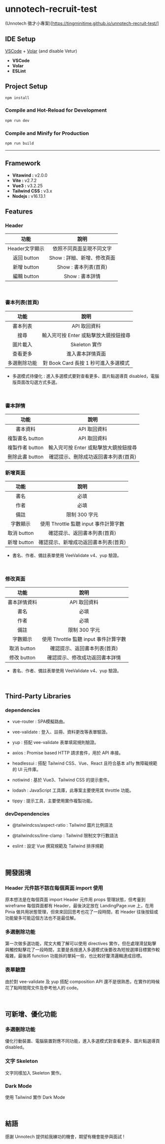 # unnotech-recruit-test

(Unnotech 徵才小專案)[https://tingminitime.github.io/unnotech-recruit-test/]

## IDE Setup

[VSCode](https://code.visualstudio.com/) + [Volar](https://marketplace.visualstudio.com/items?itemName=Vue.volar) (and disable Vetur)

- **VSCode**
- **Volar**
- **ESLint**

## Project Setup

```sh
npm install
```

### Compile and Hot-Reload for Development

```sh
npm run dev
```

### Compile and Minify for Production

```sh
npm run build
```

---

## Framework
- **Vitawind :** v2.0.0
- **Vite :** v2.7.2
- **Vue3 :** v3.2.25
- **Tailwind CSS :** v3.x
- **Nodejs :** v16.13.1

## Features
### Header
| 功能 | 說明 |
|:----:|:----------:|
| Header文字顯示 | 依照不同頁面呈現不同文字 |
| 返回 button | Show : 詳細、新增、修改頁面 |
| 新增 button | Show : 書本列表(首頁) |
| 編輯 button | Show : 書本詳情 |

<br>

### 書本列表(首頁)
| 功能 | 說明 |
|:----:|:----------:|
| 書本列表 | API 取回資料 |
| 搜尋 | 輸入完可按 Enter 或點擊放大鏡按鈕搜尋 |
| 圖片載入 | Skeleton 實作 |
| 查看更多 | 進入書本詳情頁面 |
| 多選刪除功能 | 對 Book Card 長按 1 秒可進入多選模式 |

* 多選模式待優化 : 進入多選模式要對查看更多、圖片點選導頁 disabled，電腦版頁面改勾選方式多選。
<br>

### 書本詳情
| 功能 | 說明 |
|:----:|:----------:|
| 書本資料 | API 取回資料 |
| 複製書名 button | API 取回資料 |
| 複製作者 button | 輸入完可按 Enter 或點擊放大鏡按鈕搜尋 |
| 刪除此書 button | 確認提示、刪除成功返回書本列表(首頁) |

### 新增頁面
| 功能 | 說明 |
|:----:|:----------:|
| 書名 | 必填 |
| 作者 | 必填 |
| 備註 | 限制 300 字元 |
| 字數顯示 | 使用 Throttle 監聽 input 事件計算字數 |
| 取消 button | 確認提示、返回書本列表(首頁) |
| 新增 button | 確認提示、新增成功返回書本列表(首頁) |

* 書名、作者、備註表單使用 VeeValidate v4、yup 驗證。
<br>

### 修改頁面
| 功能 | 說明 |
|:----:|:----------:|
| 書本詳情資料 | API 取回資料 |
| 書名 | 必填 |
| 作者 | 必填 |
| 備註 | 限制 300 字元 |
| 字數顯示 | 使用 Throttle 監聽 input 事件計算字數 |
| 取消 button | 確認提示、返回書本列表(首頁) |
| 修改 button | 確認提示、修改成功返回書本詳情 |

* 書名、作者、備註表單使用 VeeValidate v4、yup 驗證。
<br>

## Third-Party Libraries
### dependencies
- vue-router :
  SPA模擬路由。

- vee-validate : 
  登入、註冊、資料更改等表單驗證。

- yup : 
  搭配 vee-validate 表單填寫規則驗證。

- axios : 
  Promise based HTTP 請求套件，用於 API 串接。

- headlessui : 
  搭配 Tailwind CSS、Vue、React 且符合基本 a11y 無障礙規範的 UI 元件庫。

- notiwind :
  基於 Vue3、Tailwind CSS 的提示套件。

- lodash :
  JavaScript 工具庫，此專案主要使用其 throttle 功能。

- tippy :
  提示工具，主要使用實作複製功能。

### devDependencies
- @tailwindcss/aspect-ratio :
  Tailwind 圖片比例語法

- @tailwindcss/line-clamp :
  Tailwind 限制文字行數語法

- eslint :
  設定 Vue 撰寫規範及 Tailwind 排序規範

<br>

## 開發困境
### Header 元件該不該在每個頁面 import 使用
原本想法是在每個頁面 import Header 元件用 props 管理狀態，但考量到 wireframe 每個頁面都有 Header，最後決定放在 LandingPage.vue 上，在用 Pinia 做共用狀態管理，但來來回回思考也花了一段時間，若 Header 往後按鈕或功能變多可能這個方法也不是最佳解。

### 多選刪除功能
第一次做多選功能，爬文大概了解可以使用 directives 實作，但在處理滑鼠點擊與觸控點擊花了一段時間，主要是長按進入多選模式後要改為短按選擇目標實作較複雜，最後將 function 功能拆的單純一些，也比較好釐清邏輯達成目標。

### 表單驗證
由於對 vee-validate 及 yup 搭配 composition API 還不是很熟悉，在實作的時候花了點時間爬文件及參考他人的 code。

<br>

## 可新增、優化功能
### 多選刪除功能
優化行動裝置、電腦裝置對應不同功能，進入多選模式對查看更多、圖片點選導頁 disabled。

### 文字 Skeleton
文字同樣加入 Skeleton 實作。

### Dark Mode
使用 Tailwind 實作 Dark Mode

<br>

## 結語
感謝 Unnotech 提供給我練功的機會，期望有機會能參與面試 !

<br>
